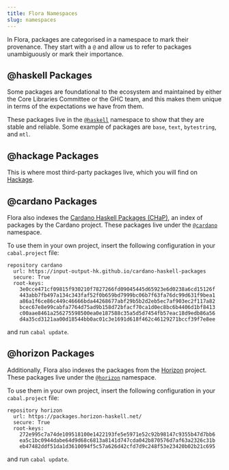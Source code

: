 ```yaml
---
title: Flora Namespaces
slug: namespaces
---
```


In Flora, packages are categorised in a namespace to mark their provenance. They start with a `@` and allow us to refer to packages unambiguously or mark their importance.

## @haskell Packages

Some packages are foundational to the ecosystem and maintained by either the Core Libraries Committee or the GHC team, and this makes them unique in terms of the expectations we have from them.

These packages live in the [`@haskell`] namespace to show that they are stable and reliable. Some example of packages are `base`, `text`, `bytestring`, and `mtl`.

## @hackage Packages

This is where most third-party packages live, which you will find on [Hackage](https://hackage.haskell.org).

## @cardano Packages

Flora also indexes the [Cardano Haskell Packages (CHaP)][CHaP], an index of packages by the Cardano project.
These packages live under the [`@cardano`] namespace.

To use them in your own project, insert the following configuration in your `cabal.project` file:

```
repository cardano
  url: https://input-output-hk.github.io/cardano-haskell-packages
  secure: True
  root-keys:
    3e0cce471cf09815f930210f7827266fd09045445d65923e6d0238a6cd15126f
    443abb7fb497a134c343faf52f0b659bd7999bc06b7f63fa76dc99d631f9bea1
    a86a1f6ce86c449c46666bda44268677abf29b5b2d2eb5ec7af903ec2f117a82
    bcec67e8e99cabfa7764d75ad9b158d72bfacf70ca1d0ec8bc6b4406d1bf8413
    c00aae8461a256275598500ea0e187588c35a5d5d7454fb57eac18d9edb86a56
    d4a35cd3121aa00d18544bb0ac01c3e1691d618f462c46129271bccf39f7e8ee
```
and run `cabal update`.

## @horizon Packages

Additionally, Flora also indexes the packages from the [Horizon](https://packages.horizon-haskell.net/) project.
These packages live under the [`@horizon`] namespace.

To use them in your own project, insert the following configuration in your `cabal.project` file:
```
repository horizon
  url: https://packages.horizon-haskell.net/
  secure: True
  root-keys:
    272e995c7a74de109518100e1422193fe5e5971e52c92b98147c9355b47d7bb6
    ea5c1bc0944dabe64d9d68c6813a8141d747cda042b870576d7af63a2326c31b
    eb47482ddf51da1d3610094f5c57a626d42cfd7d9c248f53e23420b02b21c695
```
and run `cabal update`.

[`@haskell`]: https://flora.pm/packages/@haskell
[`@cardano`]: https://flora.pm/packages/@cardano
[`@hackage`]: https://flora.pm/packages/@hackage
[`@horizon`]: https://flora.pm/packages/@horizon
[`@hackage/servant-server`]: https://flora.pm/packages/@hackage/servant-server
[`@haskell/text`]: https://flora.pm/packages/@haskell/text
[CHaP]: https://input-output-hk.github.io/cardano-haskell-packages
